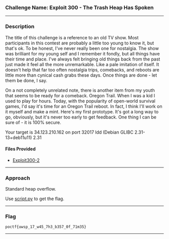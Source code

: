 ### **Challenge Name: Exploit 300 - The Trash Heap Has Spoken**

---

### **Description**

The title of this challenge is a reference to an old TV show. Most participants in this contest are probably a little too young to know it, but that's ok. To be honest, I've never really been one for nostalgia. The show was brilliant for my young self and I remember it fondly, but all things have their time and place. I've always felt bringing old things back from the past just made it feel all the more unremarkable. Like a pale imitation of itself. It doesn't help that far too often nostalgia trips, comebacks, and reboots are little more than cynical cash grabs these days. Once things are done - let them be done, I say.

On a not completely unrelated note, there is another item from my youth that seems to be ready for a comeback. Oregon Trail. When I was a kid I used to play for hours. Today, with the popularity of open-world survival games, I'd say it's time for an Oregon Trail reboot. In fact, I think I'll work on it myself and make a mint. Here's my first prototype. It's got a long way to go, obviously, but it's never too early to get feedback. One thing I can be sure of - it is 100% secure.

Your target is 34.123.210.162 on port 32017
ldd (Debian GLIBC 2.31-13+deb11u11) 2.31

#### **Files Provided**
- [Exploit300-2](Resources/Exploit300-2)

---

### **Approach**

Standard heap overflow.

Use [script.py](Resources/script.py) to get the flag.

---

### **Flag**

`poctf{uwsp_17_w45_7h3_b357_0f_71m35}`

---